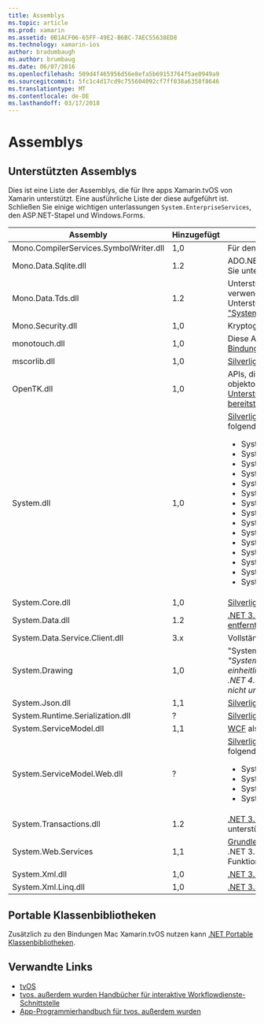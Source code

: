 ```yaml
---
title: Assemblys
ms.topic: article
ms.prod: xamarin
ms.assetid: 0B1ACF06-65FF-49E2-B6BC-7AEC55638ED8
ms.technology: xamarin-ios
author: bradumbaugh
ms.author: brumbaug
ms.date: 06/07/2016
ms.openlocfilehash: 509d4f465956d56e8efa5b69153764f5ae0949a9
ms.sourcegitcommit: 5fc1c4d17cd9c755604092cf7ff038a6358f8646
ms.translationtype: MT
ms.contentlocale: de-DE
ms.lasthandoff: 03/17/2018
---
```

# <a name="assemblies"></a>Assemblys

## <a name="supported-assemblies"></a>Unterstützten Assemblys

Dies ist eine Liste der Assemblys, die für Ihre apps Xamarin.tvOS von Xamarin unterstützt. Eine ausführliche Liste der diese aufgeführt ist.  Schließen Sie einige wichtigen unterlassungen `System.EnterpriseServices`, den ASP.NET-Stapel und Windows.Forms.

|Assembly|Hinzugefügt|API-Kompatibilität|
|---|---|---|
|Mono.CompilerServices.SymbolWriter.dll|1,0|Für den Compiler vorgesehen.|
|Mono.Data.Sqlite.dll|1.2|ADO.NET-Anbieter für SQLite; finden Sie unter [Einschränkungen](~/ios/data-cloud/system.data.md).|
|Mono.Data.Tds.dll|1.2|Unterstützung des TDS-Protokolls; verwendet für [System.Data.SqlClient](https://developer.xamarin.com/api/namespace/System.Data.SqlClient/) Unterstützung innerhalb ["System.Data"](~/ios/data-cloud/system.data.md).|
|Mono.Security.dll|1,0|Kryptografie-APIs.|
|monotouch.dll|1,0|Diese Assembly enthält die [C#-Bindung an die API CocoaTouch](https://developer.xamarin.com/api/root/ios-unified/).|
|mscorlib.dll|1,0|[Silverlight](http://msdn.microsoft.com/library/cc838194(VS.95).aspx)|
|OpenTK.dll|1,0|APIs, die OpenGL/OpenAL objektorientierten [erweiterte Unterstützung für iPhone-Geräte bereitstellen](https://developer.xamarin.com/api/namespace/OpenGLES/).|
|System.dll|1,0|[Silverlight](http://msdn.microsoft.com/library/cc838194(VS.95).aspx), sowie Typen aus den folgenden Namespaces: <ul><li>System.Collections.Specialized</li> <li>System.ComponentModel</li> <li>System.ComponentModel.Design</li> <li>System.Diagnostics</li> <li>System.IO.Compression</li> <li>System.Net</li> <li>System.Net.Cache</li> <li>System.Net.Mail</li> <li>System.Net.Mime</li> <li>System.Net.NetworkInformation</li> <li>System.Net.Security</li> <li>System.Net.Sockets</li> <li>System.Security.Authentication</li> <li>System.Security.Cryptography</li> <li>System.Timers</li></ul>|
|System.Core.dll|1,0|[Silverlight](http://msdn.microsoft.com/library/cc838194(VS.95).aspx)|
|System.Data.dll|1.2|[.NET 3.5](http://msdn.microsoft.com/library/ms229335.aspx), [mit einige Funktionen entfernt](~/ios/data-cloud/system.data.md).|
|System.Data.Service.Client.dll|3.x|Vollständige OData-Client.|
|System.Drawing|1,0|"System.Drawing" API - Classic-API.<br />_"System.Drawing" wird in die einheitliche API für die Xamarin.Mac .NET 4.5 oder Mobile-Frameworks nicht unterstützt._|
|System.Json.dll|1,1|[Silverlight](http://msdn.microsoft.com/library/cc838194(VS.95).aspx)|
|System.Runtime.Serialization.dll|?|[Silverlight](http://msdn.microsoft.com/library/cc838194(VS.95).aspx)|
|System.ServiceModel.dll|1,1|[WCF](http://docs.xamarin.com/guides/cross-platform/application_fundamentals/introduction_to_web_services) als im Stapel [Silverlight](http://msdn.microsoft.com/library/cc838194(VS.95).aspx)|
|System.ServiceModel.Web.dll|?|[Silverlight](http://msdn.microsoft.com/library/cc838194(VS.95).aspx), sowie Typen aus den folgenden Namespaces: <ul><li>System</li><li>System.ServiceModel.Channels</li><li>System.ServiceModel.Description</li><li>System.ServiceModel.Web</li></ul>|
|System.Transactions.dll|1.2|[.NET 3.5](http://msdn.microsoft.com/library/ms229335.aspx); Teil ["System.Data"](https://docs.microsoft.com/xamarin/ios/data-cloud/system.data) unterstützen.|
|System.Web.Services|1,1|[Grundlegende Webdienste](http://docs.xamarin.com/guides/cross-platform/application_fundamentals/introduction_to_web_services) aus dem .NET 3.5-Profil, mit dem Server-Funktionen entfernt.|
|System.Xml.dll|1,0|[.NET 3.5](http://msdn.microsoft.com/library/ms229335.aspx)|
|System.Xml.Linq.dll|1,0|[.NET 3.5](http://msdn.microsoft.com/library/ms229335.aspx)|

<a name="Summary" />

## <a name="portable-class-libraries"></a>Portable Klassenbibliotheken

Zusätzlich zu den Bindungen Mac Xamarin.tvOS nutzen kann [.NET Portable Klassenbibliotheken](~/cross-platform/app-fundamentals/pcl.md).



## <a name="related-links"></a>Verwandte Links

- [tvOS](https://developer.apple.com/tvos/)
- [tvos. außerdem wurden Handbücher für interaktive Workflowdienste-Schnittstelle](https://developer.apple.com/tvos/human-interface-guidelines/)
- [App-Programmierhandbuch für tvos. außerdem wurden](https://developer.apple.com/library/prerelease/tvos/documentation/General/Conceptual/AppleTV_PG/)
